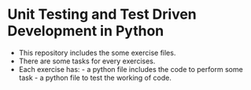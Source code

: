 <h1>Unit Testing and Test Driven Development in Python</h1>

- This repository includes the some exercise files.
- There are some tasks for every exercises.
- Each exercise has:
        - a python file includes the code to perform some task
        - a python file to test the working of code.
